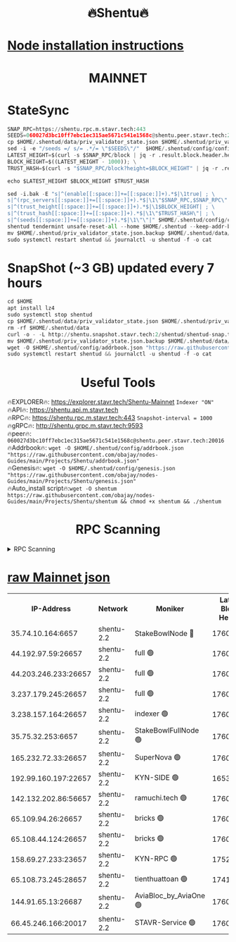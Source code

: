 <h1 align="center"> 🔥Shentu🔥</h1>

[Node installation instructions](https://github.com/obajay/nodes-Guides/tree/main/Projects/Shentu)
=
<h1 align="center"> MAINNET</h1>

# StateSync
```python
SNAP_RPC=https://shentu.rpc.m.stavr.tech:443
SEEDS=060027d3bc10ff7ebc1ec315ae5671c541e1568c@shentu.peer.stavr.tech:20016
cp $HOME/.shentud/data/priv_validator_state.json $HOME/.shentud/priv_validator_state.json.backup
sed -i -e "/seeds =/ s/= .*/= \"$SEEDS\"/"  $HOME/.shentud/config/config.toml
LATEST_HEIGHT=$(curl -s $SNAP_RPC/block | jq -r .result.block.header.height); \
BLOCK_HEIGHT=$((LATEST_HEIGHT - 1000)); \
TRUST_HASH=$(curl -s "$SNAP_RPC/block?height=$BLOCK_HEIGHT" | jq -r .result.block_id.hash)

echo $LATEST_HEIGHT $BLOCK_HEIGHT $TRUST_HASH

sed -i.bak -E "s|^(enable[[:space:]]+=[[:space:]]+).*$|\1true| ; \
s|^(rpc_servers[[:space:]]+=[[:space:]]+).*$|\1\"$SNAP_RPC,$SNAP_RPC\"| ; \
s|^(trust_height[[:space:]]+=[[:space:]]+).*$|\1$BLOCK_HEIGHT| ; \
s|^(trust_hash[[:space:]]+=[[:space:]]+).*$|\1\"$TRUST_HASH\"| ; \
s|^(seeds[[:space:]]+=[[:space:]]+).*$|\1\"\"|" $HOME/.shentud/config/config.toml
shentud tendermint unsafe-reset-all --home $HOME/.shentud --keep-addr-book
mv $HOME/.shentud/priv_validator_state.json.backup $HOME/.shentud/data/priv_validator_state.json
sudo systemctl restart shentud && journalctl -u shentud -f -o cat
```
# SnapShot (~3 GB) updated every 7 hours
```python
cd $HOME
apt install lz4
sudo systemctl stop shentud
cp $HOME/.shentud/data/priv_validator_state.json $HOME/.shentud/priv_validator_state.json.backup
rm -rf $HOME/.shentud/data
curl -o - -L http://shentu.snapshot.stavr.tech:2/shentud/shentud-snap.tar.lz4 | lz4 -c -d - | tar -x -C $HOME/.shentud --strip-components 2
mv $HOME/.shentud/priv_validator_state.json.backup $HOME/.shentud/data/priv_validator_state.json
wget -O $HOME/.shentud/config/addrbook.json "https://raw.githubusercontent.com/obajay/nodes-Guides/main/Projects/Shentu/addrbook.json"
sudo systemctl restart shentud && journalctl -u shentud -f -o cat
```

 <h1 align="center"> Useful Tools</h1>

🔥EXPLORER🔥:     https://explorer.stavr.tech/Shentu-Mainnet        `Indexer "ON"` \
🔥API🔥:          https://shentu.api.m.stavr.tech \
🔥RPC🔥:          https://shentu.rpc.m.stavr.tech:443              `Snapshot-interval = 1000` \
🔥gRPC🔥:         http://shentu.grpc.m.stavr.tech:9593 \
🔥peer🔥:         `060027d3bc10ff7ebc1ec315ae5671c541e1568c@shentu.peer.stavr.tech:20016` \
🔥Addrbook🔥:  `wget -O $HOME/.shentud/config/addrbook.json "https://raw.githubusercontent.com/obajay/nodes-Guides/main/Projects/Shentu/addrbook.json"` \
🔥Genesis🔥:  `wget -O $HOME/.shentud/config/genesis.json "https://raw.githubusercontent.com/obajay/nodes-Guides/main/Projects/Shentu/genesis.json"` \
🔥Auto_install script🔥:`wget -O shentum https://raw.githubusercontent.com/obajay/nodes-Guides/main/Projects/Shentu/shentum && chmod +x shentum && ./shentum`

<h1 align="center"> RPC Scanning</h1>

<details>
<summary>RPC Scanning</summary>

<h2 align="center"> We scan nodes in real time every 4 hours. And we provide the final result of RPC endpoints.
We cannot influence the operation of these nodes in any way. </h2>


```python
If Voting Power is higher than 0 --> then the Node is a validator of the network and may be subject to attack and be a potential threat to the chain.
```
```python
We marked such validators with a red symbol
```

</details>

[raw Mainnet json](https://rpc-check.shentum.stavr.tech/shentum/rpc-shentum-result.json)
=


<table><tr><th>IP-Address</th><th>Network</th><th>Moniker</th><th>Latest Block Height</th><th>Earliest Block Height</th><th>Catching Up</th><th>Tx Index</th><th>Voting Power</th><th>Scan Time</th></tr><tr><td>35.74.10.164:6657</td><td>shentu-2.2</td><td>StakeBowlNode 🔴</td><td>17603819</td><td>8308501</td><td>False</td><td>on</td><td>50178</td><td>2024-03-12T13:05:22.464246918UTC</td></tr><tr><td>44.192.97.59:26657</td><td>shentu-2.2</td><td>full 🟢</td><td>17603819</td><td>9786901</td><td>False</td><td>on</td><td>0</td><td>2024-03-12T13:05:19.184435139UTC</td></tr><tr><td>44.203.246.233:26657</td><td>shentu-2.2</td><td>full 🟢</td><td>17603820</td><td>9786901</td><td>False</td><td>on</td><td>0</td><td>2024-03-12T13:05:31.201198015UTC</td></tr><tr><td>3.237.179.245:26657</td><td>shentu-2.2</td><td>full 🟢</td><td>17603822</td><td>9786901</td><td>False</td><td>on</td><td>0</td><td>2024-03-12T13:05:39.964221562UTC</td></tr><tr><td>3.238.157.164:26657</td><td>shentu-2.2</td><td>indexer 🟢</td><td>17603824</td><td>9786901</td><td>False</td><td>on</td><td>0</td><td>2024-03-12T13:05:51.238702980UTC</td></tr><tr><td>35.75.32.253:6657</td><td>shentu-2.2</td><td>StakeBowlFullNode 🟢</td><td>17603828</td><td>10470762</td><td>False</td><td>on</td><td>0</td><td>2024-03-12T13:06:15.238563078UTC</td></tr><tr><td>165.232.72.33:26657</td><td>shentu-2.2</td><td>SuperNova 🟢</td><td>17603828</td><td>15936001</td><td>False</td><td>off</td><td>0</td><td>2024-03-12T13:06:13.964705022UTC</td></tr><tr><td>192.99.160.197:22657</td><td>shentu-2.2</td><td>KYN-SIDE 🟢</td><td>16533212</td><td>16083091</td><td>False</td><td>on</td><td>0</td><td>2024-03-12T13:07:03.176202992UTC</td></tr><tr><td>142.132.202.86:56657</td><td>shentu-2.2</td><td>ramuchi.tech 🟢</td><td>17603835</td><td>16196001</td><td>False</td><td>on</td><td>0</td><td>2024-03-12T13:06:53.597792402UTC</td></tr><tr><td>65.109.94.26:26657</td><td>shentu-2.2</td><td>bricks 🟢</td><td>17603836</td><td>16401001</td><td>False</td><td>on</td><td>0</td><td>2024-03-12T13:07:00.559445224UTC</td></tr><tr><td>65.108.44.124:26657</td><td>shentu-2.2</td><td>bricks 🟢</td><td>17603836</td><td>16401001</td><td>False</td><td>on</td><td>0</td><td>2024-03-12T13:07:03.493001340UTC</td></tr><tr><td>158.69.27.233:23657</td><td>shentu-2.2</td><td>KYN-RPC 🟢</td><td>17528125</td><td>16778677</td><td>False</td><td>on</td><td>0</td><td>2024-03-12T13:06:51.338980309UTC</td></tr><tr><td>65.108.73.245:28657</td><td>shentu-2.2</td><td>tienthuattoan 🟢</td><td>17415110</td><td>17399930</td><td>False</td><td>on</td><td>0</td><td>2024-03-12T13:06:26.150473110UTC</td></tr><tr><td>144.91.65.13:26687</td><td>shentu-2.2</td><td>AviaBloc_by_AviaOne 🟢</td><td>17603829</td><td>17593845</td><td>False</td><td>off</td><td>0</td><td>2024-03-12T13:06:23.774099339UTC</td></tr><tr><td>66.45.246.166:20017</td><td>shentu-2.2</td><td>STAVR-Service 🟢</td><td>17603836</td><td>17597001</td><td>False</td><td>on</td><td>0</td><td>2024-03-12T13:07:00.255540303UTC</td></tr></table>
